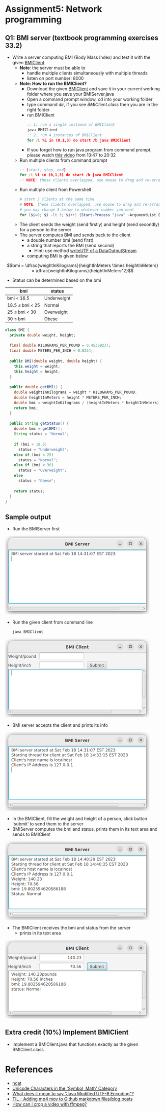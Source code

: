 # Assignment5: Network programming

## Q1: BMI server (textbook programming exercises 33.2)

- Write a server computing BMI (Body Mass Index) and test it with the given [BMIClient](./code/BMIClient.class)
  - **Note**: the server must be able to 
    - handle multiple clients simultaneously with multiple threads
    - listen on port number: 8000
  - **Note: How to run the BMIClient?**
    - Download the given [BMIClient](./code/BMIClient.class) and save it in your current working folder where you save your BMIServer.java
    - Open a command prompt window, *cd* into your working folder
    - type command *dir*, if you see *BMIClient.class* then you are in the right folder
    - run BMIClient
      ```cmd
      :: 1. run a single instance of BMIClient
      java BMIClient
      :: 2. run 4 instances of BMIClient
      for /L %i in (0,1,3) do start /b java BMIClient
      ```
    - If you forgot how to run java program from command prompt, please watch [this video](https://youtu.be/oWIGI9AUYqU) from 13:47 to 20:32
  - Run multiple clients from command prompt
    ```cmd
    :: (start, step, end)
    for /L %i in (0,1,3) do start /b java BMIClient
    :: NOTE: these clients overlapped, use mouse to drag and re-arrange
    ```
  - Run multiple client from Powershell
    ```powershell
    # start 3 clients at the same time
    # NOTE: these clients overlapped, use mouse to drag and re-arrange
    # you may change 3 below to whatever number you want
    for ($i=0; $i -lt 3; $i++) {Start-Process "java" -ArgumentList BMIClient -NoNewWindow}
    ```
  - The client sends the weight (send firstly) and height (send secondly) for a person to the server 
  - The server computes BMI  and sends back to the client
    - a double number bmi (send first)
    - a string that reports the BMI (send second)
      - Hint: use method [writeUTF of a DataOutputStream](https://devdocs.io/openjdk~11/java.base/java/io/dataoutputstream)
    - computing BMI is given below

$$bmi = \dfrac{weightInKilograms}{heightInMeters \times heightInMeters} = \dfrac{weightInKilograms}{heightInMeters^2}$$

- Status can be determined based on the bmi

| bmi             | status      |
| --------------- | ----------- |
| bmi < 18.5      | Underweight |
| 18.5 ≤ bmi < 25 | Normal      |
| 25 ≤ bmi < 30   | Overweight  |
| 30 ≤ bmi        | Obese       |

```java
class BMI {
  private double weight, height;

  final double KILOGRAMS_PER_POUND = 0.45359237;
  final double METERS_PER_INCH = 0.0254;

  public BMI(double weight, double height) {
    this.weight = weight;
    this.height = height;
  }

  public double getBMI() {
    double weightInKilograms = weight * KILOGRAMS_PER_POUND;
    double heightInMeters = height * METERS_PER_INCH;
    double bmi = weightInKilograms / (heightInMeters * heightInMeters);
    return bmi;
  }

  public String getStatus() {
    double bmi = getBMI();
    String status = "Normal";

    if (bmi < 18.5)
      status = "Underweight";
    else if (bmi < 25)
      status = "Normal";
    else if (bmi < 30)
      status = "Overweight";
    else
      status = "Obese";

    return status;
  }
}
```

Sample output
---
- Run the BMIServer first

![bmi server started](./images/bmiserver1.png)

- Run the given client from command line 
  ```bash
  java BMIClient
  ```

![bmi client started](./images/bmiclient1.png)

- BMI server accepts the client and prints its info

![bmi server accepted client](./images/bmiserver2.png)

- In the BMIClient, fill the weight and height of a person, click button 'submit' to send them to the server
- BMIServer computes the bmi and status, prints them in its text area and sends to BMIClient

![bmi server computes bmi](images/bmiserver3.png)

- The BMIClient receives the bmi and status from the server
  - prints in its text area

![bmi client receives and prints bmi and status](images/bmiclient2.png)

## Extra credit (10%) Implement BMIClient
- Implement a BMIClient.java that functions exactly as the given BMIClient.class


# References
- [ncat](https://nmap.org/ncat/)
- [Unicode Characters in the 'Symbol, Math' Category](https://www.classe.cornell.edu/~dms79/LectureNotes/formulae/list-of-math-symbols-extended.htm)
- [What does it mean to say "Java Modified UTF-8 Encoding"?](https://stackoverflow.com/questions/7921016/what-does-it-mean-to-say-java-modified-utf-8-encoding)
- [TIL - Adding mp4 mov to Github markdown files/blog posts](https://sbulav.github.io/til/til-adding-video-to-github-markdown/)
- [How can I crop a video with ffmpeg?](https://video.stackexchange.com/questions/4563/how-can-i-crop-a-video-with-ffmpeg)
